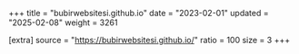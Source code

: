 +++
title = "bubirwebsitesi.github.io"
date = "2023-02-01"
updated = "2025-02-08"
weight = 3261

[extra]
source = "https://bubirwebsitesi.github.io/"
ratio = 100
size = 3
+++
